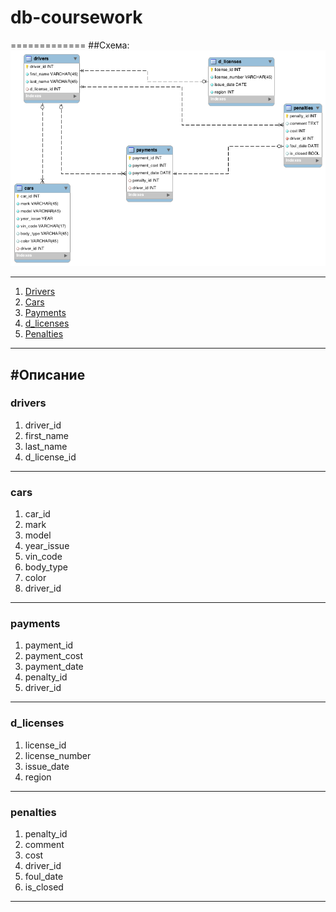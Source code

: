 db-coursework
=============
=============
##Схема:
![Схема](model.png)

------------------------

1. [Drivers](https://github.com/svyd/db-coursework/blob/master/README.md#drivers)
2. [Cars](https://github.com/svyd/db-coursework/blob/master/README.md#cars)
3. [Payments](https://github.com/svyd/db-coursework/blob/master/README.md#payments)
4. [d_licenses](https://github.com/svyd/db-coursework/blob/master/README.md#d_licenses)
5. [Penalties](https://github.com/svyd/db-coursework/blob/master/README.md#penalties)

------------------------
#Описание
------------------------
### drivers
1. driver_id
2. first_name
3. last_name
4. d_license_id
------------------------
### cars
1. car_id
2. mark
3. model
4. year_issue
5. vin_code
6. body_type
7. color
8. driver_id
------------------------
### payments
1. payment_id
2. payment_cost
3. payment_date
4. penalty_id
5. driver_id
------------------------
### d_licenses
1. license_id
2. license_number
3. issue_date
4. region
------------------------
### penalties
1. penalty_id
2. comment 
3. cost
4. driver_id
5. foul_date
6. is_closed
------------------------
